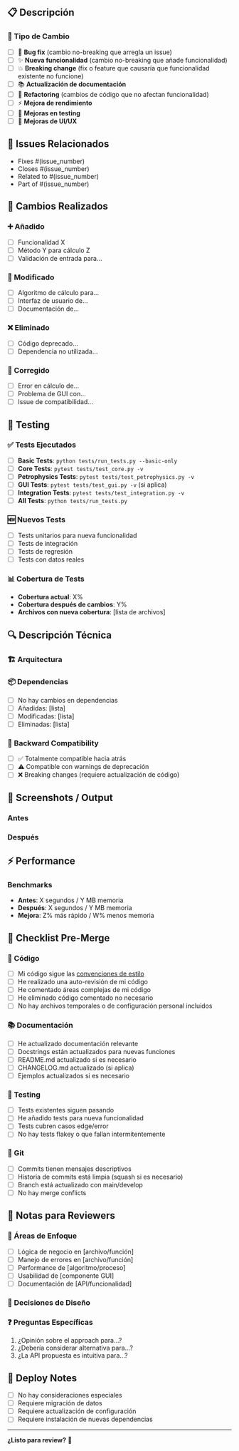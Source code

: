 <!-- 
🔧 PULL REQUEST TEMPLATE
Gracias por contribuir a PyPozo 2.0! 
Por favor, completa esta información para ayudar con la revisión.
-->

## 📋 Descripción

<!-- Proporciona una descripción clara y concisa de los cambios -->

### 🎯 Tipo de Cambio

<!-- Marca todas las que apliquen -->

- [ ] 🐛 **Bug fix** (cambio no-breaking que arregla un issue)
- [ ] ✨ **Nueva funcionalidad** (cambio no-breaking que añade funcionalidad)
- [ ] 💥 **Breaking change** (fix o feature que causaría que funcionalidad existente no funcione)
- [ ] 📚 **Actualización de documentación**
- [ ] 🔧 **Refactoring** (cambios de código que no afectan funcionalidad)
- [ ] ⚡ **Mejora de rendimiento**
- [ ] 🧪 **Mejoras en testing**
- [ ] 🎨 **Mejoras de UI/UX**

## 🔗 Issues Relacionados

<!-- Vincula issues relacionados usando palabras clave -->

- Fixes #(issue_number)
- Closes #(issue_number)  
- Related to #(issue_number)
- Part of #(issue_number)

## 💾 Cambios Realizados

<!-- Lista detallada de cambios -->

### ➕ Añadido
- [ ] Funcionalidad X
- [ ] Método Y para cálculo Z
- [ ] Validación de entrada para...

### 🔧 Modificado
- [ ] Algoritmo de cálculo para...
- [ ] Interfaz de usuario de...
- [ ] Documentación de...

### ❌ Eliminado
- [ ] Código deprecado...
- [ ] Dependencia no utilizada...

### 🐛 Corregido
- [ ] Error en cálculo de...
- [ ] Problema de GUI con...
- [ ] Issue de compatibilidad...

## 🧪 Testing

### ✅ Tests Ejecutados

<!-- Marca todos los tests que has ejecutado -->

- [ ] **Basic Tests**: `python tests/run_tests.py --basic-only`
- [ ] **Core Tests**: `pytest tests/test_core.py -v`
- [ ] **Petrophysics Tests**: `pytest tests/test_petrophysics.py -v`
- [ ] **GUI Tests**: `pytest tests/test_gui.py -v` (si aplica)
- [ ] **Integration Tests**: `pytest tests/test_integration.py -v`
- [ ] **All Tests**: `python tests/run_tests.py`

### 🆕 Nuevos Tests

<!-- Si añadiste nuevos tests -->

- [ ] Tests unitarios para nueva funcionalidad
- [ ] Tests de integración
- [ ] Tests de regresión
- [ ] Tests con datos reales

### 📊 Cobertura de Tests

<!-- Si es relevante -->

- **Cobertura actual**: X%
- **Cobertura después de cambios**: Y%
- **Archivos con nueva cobertura**: [lista de archivos]

## 🔍 Descripción Técnica

### 🏗️ Arquitectura

<!-- Describe cambios arquitectónicos importantes -->

### 📦 Dependencias

<!-- ¿Se añadieron, modificaron o eliminaron dependencias? -->

- [ ] No hay cambios en dependencias
- [ ] Añadidas: [lista]
- [ ] Modificadas: [lista]
- [ ] Eliminadas: [lista]

### 🔄 Backward Compatibility

<!-- ¿Los cambios son compatible con versiones anteriores? -->

- [ ] ✅ Totalmente compatible hacia atrás
- [ ] ⚠️ Compatible con warnings de deprecación
- [ ] ❌ Breaking changes (requiere actualización de código)

## 📱 Screenshots / Output

<!-- Para cambios de UI o nuevas funcionalidades visuales -->

### Antes
<!-- Screenshot o descripción del estado anterior -->

### Después  
<!-- Screenshot o descripción del nuevo estado -->

## ⚡ Performance

<!-- Si hay implicaciones de rendimiento -->

### Benchmarks
<!-- Resultados de pruebas de rendimiento si aplica -->

- **Antes**: X segundos / Y MB memoria
- **Después**: X segundos / Y MB memoria
- **Mejora**: Z% más rápido / W% menos memoria

## 📝 Checklist Pre-Merge

### 🔧 Código

- [ ] Mi código sigue las [convenciones de estilo](../CONTRIBUTING.md#-estándares-de-código)
- [ ] He realizado una auto-revisión de mi código
- [ ] He comentado áreas complejas de mi código
- [ ] He eliminado código comentado no necesario
- [ ] No hay archivos temporales o de configuración personal incluidos

### 📚 Documentación

- [ ] He actualizado documentación relevante
- [ ] Docstrings están actualizados para nuevas funciones
- [ ] README.md actualizado si es necesario
- [ ] CHANGELOG.md actualizado (si aplica)
- [ ] Ejemplos actualizados si es necesario

### 🧪 Testing

- [ ] Tests existentes siguen pasando
- [ ] He añadido tests para nueva funcionalidad
- [ ] Tests cubren casos edge/error
- [ ] No hay tests flakey o que fallan intermitentemente

### 🔄 Git

- [ ] Commits tienen mensajes descriptivos
- [ ] Historia de commits está limpia (squash si es necesario)
- [ ] Branch está actualizado con main/develop
- [ ] No hay merge conflicts

## 👀 Notas para Reviewers

<!-- Información específica para quienes revisen el PR -->

### 🎯 Áreas de Enfoque

<!-- ¿En qué deberían enfocarse los reviewers? -->

- [ ] Lógica de negocio en [archivo/función]
- [ ] Manejo de errores en [archivo/función]
- [ ] Performance de [algoritmo/proceso]
- [ ] Usabilidad de [componente GUI]
- [ ] Documentación de [API/funcionalidad]

### 🤔 Decisiones de Diseño

<!-- Explica decisiones de diseño importantes o alternativas consideradas -->

### ❓ Preguntas Específicas

<!-- ¿Hay algo específico sobre lo que quieres feedback? -->

1. ¿Opinión sobre el approach para...?
2. ¿Debería considerar alternativa para...?
3. ¿La API propuesta es intuitiva para...?

## 🚀 Deploy Notes

<!-- Si hay consideraciones especiales para deployment -->

- [ ] No hay consideraciones especiales
- [ ] Requiere migración de datos
- [ ] Requiere actualización de configuración
- [ ] Requiere instalación de nuevas dependencias

---

<!-- 
Checklist final antes de enviar:
- He leído el CONTRIBUTING.md
- He probado los cambios localmente  
- He verificado que no rompo funcionalidad existente
- He proporcionado suficiente contexto para la revisión
-->

**¿Listo para review?** 🎉
